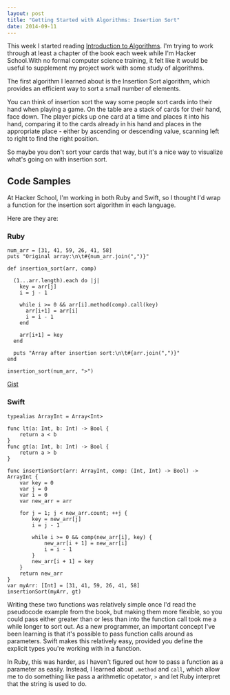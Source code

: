 ```yaml
---
layout: post
title: "Getting Started with Algorithms: Insertion Sort"
date: 2014-09-11
---
```


This week I started reading [Introduction to Algorithms](http://www.amazon.com/Introduction-Algorithms-Thomas-H-Cormen-ebook/dp/B007CNRCAO). I'm trying to work through at least a chapter of the book each week while I'm Hacker School.With no formal computer science training, it felt like it would be useful to supplement my project work with some study of algorithms.

The first algorithm I learned about is the Insertion Sort algorithm, which provides an efficient way to sort a small number of elements.

You can think of insertion sort the way some people sort cards into their hand when playing a game. On the table are a stack of cards for their hand, face down. The player picks up one card at a time and places it into his hand, comparing it to the cards already in his hand and places in the appropriate place - either by ascending or descending value, scanning left to right to find the right position.

So maybe you don't sort your cards that way, but it's a nice way to visualize what's going on with insertion sort.

## Code Samples

At Hacker School, I'm working in both Ruby and Swift, so I thought I'd wrap a function for the insertion sort algorithm in each language.

Here are they are:

### Ruby


    num_arr = [31, 41, 59, 26, 41, 58]
    puts "Original array:\n\t#{num_arr.join(",")}"

    def insertion_sort(arr, comp)

      (1...arr.length).each do |j|
        key = arr[j]
        i = j - 1

        while i >= 0 && arr[i].method(comp).call(key)
          arr[i+1] = arr[i]
          i = i - 1
        end

        arr[i+1] = key
      end

      puts "Array after insertion sort:\n\t#{arr.join(",")}"
    end

    insertion_sort(num_arr, ">")


[Gist](https://gist.github.com/ursooperduper/17f0fbe22d10d95ac5c3)


### Swift


    typealias ArrayInt = Array<Int>

    func lt(a: Int, b: Int) -> Bool {
        return a < b
    }
    func gt(a: Int, b: Int) -> Bool {
        return a > b
    }

    func insertionSort(arr: ArrayInt, comp: (Int, Int) -> Bool) -> ArrayInt {
        var key = 0
        var j = 0
        var i = 0
        var new_arr = arr

        for j = 1; j < new_arr.count; ++j {
            key = new_arr[j]
            i = j - 1

            while i >= 0 && comp(new_arr[i], key) {
                new_arr[i + 1] = new_arr[i]
                i = i - 1
            }
            new_arr[i + 1] = key
        }
        return new_arr
    }
    var myArr: [Int] = [31, 41, 59, 26, 41, 58]
    insertionSort(myArr, gt)

Writing these two functions was relatively simple once I'd read the pseudocode example from the book, but making them more flexible, so you could pass either greater than or less than into the function call took me a while longer to sort out. As a new programmer, an important concept I've been learning is that it's possible to pass function calls around as parameters. Swift makes this relatively easy, provided you define the explicit types you're working with in a function.

In Ruby, this was harder, as I haven't figured out how to pass a function as a parameter as easily. Instead, I learned about `.method` and `call`, which allow me to do something like pass a arithmetic opetator, `>` and let Ruby interpret that the string is used to do.
